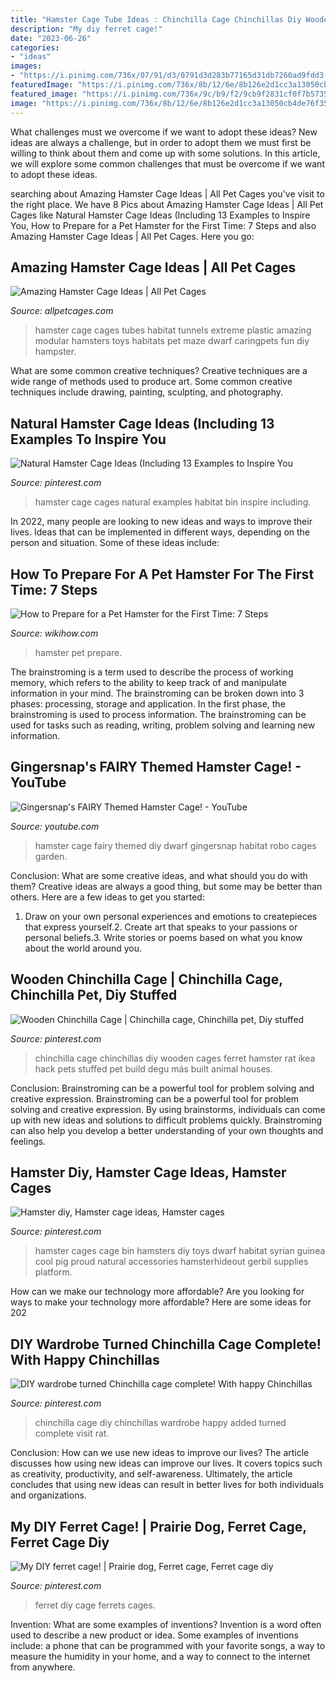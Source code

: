```yaml
---
title: "Hamster Cage Tube Ideas : Chinchilla Cage Chinchillas Diy Wooden Cages Ferret Hamster Rat Ikea Hack Pets Stuffed Pet Build Degu Más Built Animal Houses"
description: "My diy ferret cage!"
date: "2023-06-26"
categories:
- "ideas"
images:
- "https://i.pinimg.com/736x/07/91/d3/0791d3d283b77165d31db7260ad9fdd3--hamster-cages-hamsters.jpg"
featuredImage: "https://i.pinimg.com/736x/8b/12/6e/8b126e2d1cc3a13050cb4de76f35922c--chinchilla-cage-diy-wardrobe.jpg"
featured_image: "https://i.pinimg.com/736x/9c/b9/f2/9cb9f2831cf0f7b57351eaed2af9fd5f.jpg"
image: "https://i.pinimg.com/736x/8b/12/6e/8b126e2d1cc3a13050cb4de76f35922c--chinchilla-cage-diy-wardrobe.jpg"
---
```



What challenges must we overcome if we want to adopt these ideas?
New ideas are always a challenge, but in order to adopt them we must first be willing to think about them and come up with some solutions. In this article, we will explore some common challenges that must be overcome if we want to adopt these ideas.

	

		
searching about Amazing Hamster Cage Ideas | All Pet Cages you've visit to the right place. We have 8 Pics about Amazing Hamster Cage Ideas | All Pet Cages like Natural Hamster Cage Ideas (Including 13 Examples to Inspire You, How to Prepare for a Pet Hamster for the First Time: 7 Steps and also Amazing Hamster Cage Ideas | All Pet Cages. Here you go:
		
    
## Amazing Hamster Cage Ideas | All Pet Cages

<img loading=lazy src="http://allpetcages.com/wp-content/uploads/2016/11/hamster-cage-with-tubes-and-tunnels.jpg" onerror="this.onerror=null;this.src='https://tse2.mm.bing.net/th?id=OIP.W3teiNe0ic15cGPiwQeVmwHaJZ&amp;pid=15.1';" alt="Amazing Hamster Cage Ideas | All Pet Cages">

_Source: allpetcages.com_

>hamster cage cages tubes habitat tunnels extreme plastic amazing modular hamsters toys habitats pet maze dwarf caringpets fun diy hampster. 

	

What are some common creative techniques?
Creative techniques are a wide range of methods used to produce art. Some common creative techniques include drawing, painting, sculpting, and photography.

    
## Natural Hamster Cage Ideas (Including 13 Examples To Inspire You

<img loading=lazy src="https://i.pinimg.com/736x/9c/b9/f2/9cb9f2831cf0f7b57351eaed2af9fd5f.jpg" onerror="this.onerror=null;this.src='https://tse1.mm.bing.net/th?id=OIP.wr9_b9NPr4IqCKhpXG5FtwHaJQ&amp;pid=15.1';" alt="Natural Hamster Cage Ideas (Including 13 Examples to Inspire You">

_Source: pinterest.com_

>hamster cage cages natural examples habitat bin inspire including. 

	

In 2022, many people are looking to new ideas and ways to improve their lives. Ideas that can be implemented in different ways, depending on the person and situation. Some of these ideas include: 

    
## How To Prepare For A Pet Hamster For The First Time: 7 Steps

<img loading=lazy src="http://www.wikihow.com/images/7/7f/Prepare-for-a-Pet-Hamster-for-the-First-Time-Step-7Bullet2.jpg" onerror="this.onerror=null;this.src='https://tse2.mm.bing.net/th?id=OIP.ME0TGBSgkUb1xMW_jsKYlwHaE8&amp;pid=15.1';" alt="How to Prepare for a Pet Hamster for the First Time: 7 Steps">

_Source: wikihow.com_

>hamster pet prepare. 

	

The brainstroming is a term used to describe the process of working memory, which refers to the ability to keep track of and manipulate information in your mind. The brainstroming can be broken down into 3 phases: processing, storage and application. In the first phase, the brainstroming is used to process information. The brainstroming can be used for tasks such as reading, writing, problem solving and learning new information.

    
## Gingersnap&#039;s FAIRY Themed Hamster Cage! - YouTube

<img loading=lazy src="https://i.ytimg.com/vi/1jC27rcyTo8/maxresdefault.jpg" onerror="this.onerror=null;this.src='https://tse1.mm.bing.net/th?id=OIP.LDWFeXwDoJJQHKhb_tEKtQHaEK&amp;pid=15.1';" alt="Gingersnap&#039;s FAIRY Themed Hamster Cage! - YouTube">

_Source: youtube.com_

>hamster cage fairy themed diy dwarf gingersnap habitat robo cages garden. 

	

Conclusion: What are some creative ideas, and what should you do with them?
Creative ideas are always a good thing, but some may be better than others. Here are a few ideas to get you started: 
1. Draw on your own personal experiences and emotions to createpieces that express yourself.2. Create art that speaks to your passions or personal beliefs.3. Write stories or poems based on what you know about the world around you.
    
## Wooden Chinchilla Cage | Chinchilla Cage, Chinchilla Pet, Diy Stuffed

<img loading=lazy src="https://i.pinimg.com/736x/24/ac/4a/24ac4a15447e759f602535397e2ca83a.jpg" onerror="this.onerror=null;this.src='https://tse4.mm.bing.net/th?id=OIP.DjWmYezWGOUB94vuV6TjRQHaLH&amp;pid=15.1';" alt="Wooden Chinchilla Cage | Chinchilla cage, Chinchilla pet, Diy stuffed">

_Source: pinterest.com_

>chinchilla cage chinchillas diy wooden cages ferret hamster rat ikea hack pets stuffed pet build degu más built animal houses. 

	

Conclusion: Brainstroming can be a powerful tool for problem solving and creative expression.
Brainstroming can be a powerful tool for problem solving and creative expression. By using brainstorms, individuals can come up with new ideas and solutions to difficult problems quickly. Brainstroming can also help you develop a better understanding of your own thoughts and feelings.

    
## Hamster Diy, Hamster Cage Ideas, Hamster Cages

<img loading=lazy src="https://i.pinimg.com/736x/07/91/d3/0791d3d283b77165d31db7260ad9fdd3--hamster-cages-hamsters.jpg" onerror="this.onerror=null;this.src='https://tse2.mm.bing.net/th?id=OIP.WfxvtG0fCRYYS5-GzRfxTQHaFw&amp;pid=15.1';" alt="Hamster diy, Hamster cage ideas, Hamster cages">

_Source: pinterest.com_

>hamster cages cage bin hamsters diy toys dwarf habitat syrian guinea cool pig proud natural accessories hamsterhideout gerbil supplies platform. 

	

How can we make our technology more affordable?
Are you looking for ways to make your technology more affordable? Here are some ideas for 202
    
## DIY Wardrobe Turned Chinchilla Cage Complete! With Happy Chinchillas

<img loading=lazy src="https://i.pinimg.com/736x/8b/12/6e/8b126e2d1cc3a13050cb4de76f35922c--chinchilla-cage-diy-wardrobe.jpg" onerror="this.onerror=null;this.src='https://tse2.mm.bing.net/th?id=OIP.tJlR-F1GdEEhim81W72KHwHaNK&amp;pid=15.1';" alt="DIY wardrobe turned Chinchilla cage complete! With happy Chinchillas">

_Source: pinterest.com_

>chinchilla cage diy chinchillas wardrobe happy added turned complete visit rat. 

	

Conclusion: How can we use new ideas to improve our lives?
The article discusses how using new ideas can improve our lives. It covers topics such as creativity, productivity, and self-awareness. Ultimately, the article concludes that using new ideas can result in better lives for both individuals and organizations.

    
## My DIY Ferret Cage! | Prairie Dog, Ferret Cage, Ferret Cage Diy

<img loading=lazy src="https://i.pinimg.com/736x/85/95/37/859537123722950313337392bb368a8b--diy-ferret-ferret-ideas.jpg" onerror="this.onerror=null;this.src='https://tse1.mm.bing.net/th?id=OIP.EavDm28ECs2z7vf023S6pAHaNK&amp;pid=15.1';" alt="My DIY ferret cage! | Prairie dog, Ferret cage, Ferret cage diy">

_Source: pinterest.com_

>ferret diy cage ferrets cages. 

	

Invention: What are some examples of inventions?
Invention is a word often used to describe a new product or idea. Some examples of inventions include: a phone that can be programmed with your favorite songs, a way to measure the humidity in your home, and a way to connect to the internet from anywhere.

